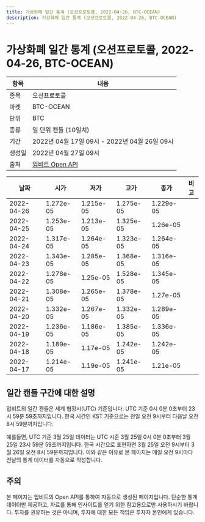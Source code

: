 ```yaml
---
title: 가상화폐 일간 통계 (오션프로토콜, 2022-04-26, BTC-OCEAN)
description: 가상화폐 일간 통계 (오션프로토콜, 2022-04-26, BTC-OCEAN)
---
```



가상화폐 일간 통계 (오션프로토콜, 2022-04-26, BTC-OCEAN)
===

|항목|내용|
|--|--|
|종목|오션프로토콜|
|마켓|BTC-OCEAN|
|단위|BTC|
|종류|일 단위 캔들 (10일치)|
|기간|2022년 04월 17일 09시 - 2022년 04월 26일 09시|
|생성일|2022년 04월 27일 09시|
|출처|[업비트 Open API](https://docs.upbit.com)|


|날짜|시가|저가|고가|종가|비고|
|--|--|--|--|--|--|
|2022-04-26|1.272e-05|1.215e-05|1.275e-05|1.229e-05|    |
|2022-04-25|1.253e-05|1.213e-05|1.325e-05|1.26e-05|    |
|2022-04-24|1.317e-05|1.264e-05|1.323e-05|1.264e-05|    |
|2022-04-23|1.343e-05|1.285e-05|1.368e-05|1.316e-05|    |
|2022-04-22|1.278e-05|1.25e-05|1.528e-05|1.345e-05|    |
|2022-04-21|1.308e-05|1.265e-05|1.378e-05|1.27e-05|    |
|2022-04-20|1.332e-05|1.267e-05|1.332e-05|1.289e-05|    |
|2022-04-19|1.236e-05|1.186e-05|1.385e-05|1.336e-05|    |
|2022-04-18|1.189e-05|1.17e-05|1.242e-05|1.242e-05|    |
|2022-04-17|1.214e-05|1.19e-05|1.241e-05|1.21e-05|    |


일간 캔들 구간에 대한 설명
---


업비트의 일간 캔들은 세계 협정시(UTC) 기준입니다. 
UTC 기준 0시 0분 0초부터 23시 59분 59초까지입니다. 
한국 시간인 KST 기준으로는 전일 오전 9시부터 다음날 오전 8시 59분까지입니다. 


예를들면, UTC 기준 3월 25일 데이터는 UTC 시준 3월 25일 0시 0분 0초부터 3월 25일 23시 59분 59초까지입니다. 
한국 시간으로 표현하면 3월 25일 오전 9시부터 3월 26일 오전 8시 59분까지입니다. 
이와 같은 이유로 본 페이지는 매일 오전 9시마다 전날의 통계 데이터를 자동으로 작성합니다. 


주의
---


본 페이지는 업비트의 Open API를 통하여 자동으로 생성된 페이지입니다. 
단순한 통계 데이터만 제공하고, 자료를 통해 인사이트를 얻기 위한 참고용으로만 사용하시기 바랍니다. 
투자를 권유하는 것은 아니며, 투자에 대한 모든 책임은 투자자 본인에게 있습니다. 
